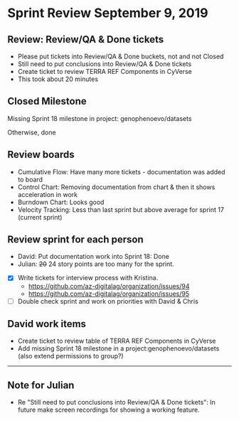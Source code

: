 # Sprint Review September 9, 2019

## Review: Review/QA & Done tickets
- Please put tickets into Review/QA & Done buckets, not and not Closed
- Still need to put conclusions into Review/QA & Done tickets
- Create ticket to review TERRA REF Components in CyVerse
- This took about 20 minutes

## Closed Milestone
Missing Sprint 18 milestone in project: genophenoevo/datasets

Otherwise, done

## Review boards
- Cumulative Flow: Have many more tickets - documentation was added to board
- Control Chart: Removing documentation from chart & then it shows acceleration in work
- Burndown Chart: Looks good
- Velocity Tracking: Less than last sprint but above average for sprint 17 (current sprint)

## Review sprint for each person
- David: Put documentation work into Sprint 18: Done
- Julian: ~~20~~ 24 story points are too many for the sprint. 
- [x] Write tickets for interview process with Kristina.
    - https://github.com/az-digitalag/organization/issues/94
    - https://github.com/az-digitalag/organization/issues/95
- [ ] Double check sprint and work on priorities with David & Chris

## David work items
- Create ticket to review table of TERRA REF Components in CyVerse 
- Add missing Sprint 18 milestone in a project:genophenoevo/datasets (also extend permissions to group?)




---

## Note for Julian

- Re "Still need to put conclusions into Review/QA & Done tickets": In future make screen recordings for showing a working feature.
